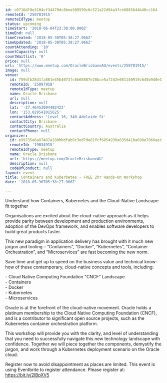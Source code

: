 ```yaml
---
id: c0716df8e3104cf34470dc8bea309599c6c521a22d94a3fce6885644b48cc164
remoteId: '250781915'
remoteIdType: meetup
status: upcoming
timeStart: '2018-06-04T23:30:00.000Z'
timeEnd: null
timeCreated: '2018-05-30T05:38:27.966Z'
timeUpdated: '2018-05-30T05:38:27.966Z'
countAttending: '10'
countCapacity: null
countWaitlist: '0'
price: null
url: 'https://www.meetup.com/OracleBrisbaneAU/events/250781915/'
image: null
venue:
  id: 759dfb28d1fa881e45b4073fc6b65887e28bce5af242e681140919c645b9d0e1
  remoteId: '25097918'
  remoteIdType: meetup
  name: Oracle Brisbane
  url: null
  description: null
  lat: '-27.46453094482422'
  lon: '153.029541015625'
  contactAddress: 'Level 16, 340 Adelaide St'
  contactCity: Brisbane
  contactCountry: Australia
  contactPhone: null
organizer:
  id: e99735e6a87487a280bbdfab9c3ed7de81fcf6854930a035d41ba698e7860aec
  remoteId: '19034915'
  remoteIdType: meetup
  name: Oracle Brisbane
  url: 'https://meetup.com/OracleBrisbaneAU'
  description: null
  codeOfConduct: null
layout: event
title: Containers and Kuberbetes - FREE 2hr Hands-On Workshop
date: '2018-05-30T05:38:27.966Z'

---
```

<p>Understand how Containers, Kubernetes and the Cloud-Native Landscape fit together</p> <p>Organisations are excited about the cloud-native approach as it helps provide parity between development and production environments, adoption of the DevOps framework, and enables software developers to build great products faster.</p> <p>This new paradigm in application delivery has brought with it much new jargon and tooling – “Containers”, “Docker”, “Kubernetes”, “Container Orchestration”, and “Microservices” are fast becoming the new norm.</p> <p>Save time and get up to speed on the business value and technical know-how of these contemporary, cloud-native concepts and tools, including:</p> <p>- Cloud Native Computing Foundation "CNCF" Landscape<br/>- Containers<br/>- Docker<br/>- Kubernetes<br/>- Microservices</p> <p>Oracle is at the forefront of the cloud-native movement. Oracle holds a platinum membership to the Cloud Native Computing Foundation (CNCF), and is a contributor to significant open source projects, such as the Kubernetes container orchestration platform.</p> <p>This workshop will provide you with the clarity, and level of understanding that you need to successfully navigate this new technology landscape with confidence. Together we will piece together the components, demystify the jargon, and work through a Kubernetes deployment scenario on the Oracle cloud.</p> <p>Register now to avoid disappointment as places are limited. This event is using Eventbrite to register attendance. Please register at: <a href="https://bit.ly/2IBpXV5" class="linkified">https://bit.ly/2IBpXV5</a></p>
